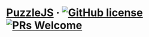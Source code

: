 # [PuzzleJS](https://reactjs.org/) &middot; [![GitHub license](https://img.shields.io/badge/license-MIT-blue.svg)](https://github.com/MarinescuEvghenii/puzzle/blob/master/LICENSE) [![PRs Welcome](https://img.shields.io/badge/PRs-welcome-brightgreen.svg)](https://github.com/MarinescuEvghenii/puzzle/pulls)